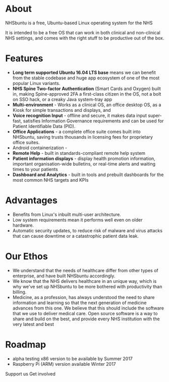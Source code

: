 # About

NHSbuntu is a free, Ubuntu-based Linux operating system for the NHS

It is intended to be a free OS that can work in both clinical and non-clinical NHS settings, and comes with the right stuff to be productive out of the box.


# Features

* **Long term supported Ubuntu 16.04 LTS base** means we can benefit from the stable codebase and huge app ecosystem of one of the most popular Linux variants.
* **NHS Spine Two-factor Authentication** (Smart Cards and Oxygen) built in, making Spine-approved 2FA a first-class citizen in the OS, not a bolt on SSO hack, or a creaky Java system-tray app
* **Multi-environment** - Works as a clinical OS, an office desktop OS, as a Kiosk for simple transactions and displays, and 
* **Voice recognition Input** - offline and secure, it makes data input super-fast, satisfies Information Governance requirements and can be used for Patient Identifiable Data (PID).
* **Office Applications** - a complete office suite comes built into NHSbuntu, saving trusts thousands in licensing fees for proprietary office suites.
* Android containerization - 
* **Remote Help** - built in standards-compliant remote help system
* **Patient information displays** - display health promotion information, important organisation-wide bulletins, or real-time alerts and waiting times to your patients
* **Dashboard and Analytics** - built in tools and prebuilt dashboards for the most common NHS targets and KPIs


# Advantages
* Benefits from Linux's inbuilt multi-user architecture.
* Low system requirements mean it performs well even on older hardware.
* Automatic security updates, to reduce risk of malware and virus attacks that can cause downtime or a catastrophic patient data leak.


# Our Ethos
* We understand that the needs of healthcare differ from other types of enterprise, and have built NHSbuntu accordingly.
* We know that the NHS delivers healthcare in an unique way, which is why we've set up NHSbuntu to be more bothered with productivity than billing.
* Medicine, as a profession, has always understood the need to share information and learning so that the next generation of medicine advances from this one. We believe that this should include the software that we use to deliver medical care. Open source software is a way to share and build on the best, and provide every NHS institution with the very latest and best 


# Roadmap
* alpha testing x86 version to be available by Summer 2017
* Raspberry Pi (ARM) version available Winter 2017

Support us
Get involved
